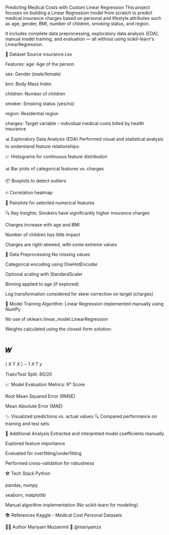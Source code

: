  Predicting Medical Costs with Custom Linear Regression
This project focuses on building a Linear Regression model from scratch to predict medical insurance charges based on personal and lifestyle attributes such as age, gender, BMI, number of children, smoking status, and region.

It includes complete data preprocessing, exploratory data analysis (EDA), manual model training, and evaluation — all without using scikit-learn's LinearRegression.

📁 Dataset Source
insurance.csv

Features:
age: Age of the person

sex: Gender (male/female)

bmi: Body Mass Index

children: Number of children

smoker: Smoking status (yes/no)

region: Residential region

charges: Target variable – individual medical costs billed by health insurance

📊 Exploratory Data Analysis (EDA)
Performed visual and statistical analysis to understand feature relationships:

📈 Histograms for continuous feature distribution

📊 Bar plots of categorical features vs. charges

📦 Boxplots to detect outliers

🔥 Correlation heatmap

🔗 Pairplots for selected numerical features

🔍 Key Insights:
Smokers have significantly higher insurance charges

Charges increase with age and BMI

Number of children has little impact

Charges are right-skewed, with some extreme values

🧹 Data Preprocessing
No missing values

Categorical encoding using OneHotEncoder

Optional scaling with StandardScaler

Binning applied to age (if explored)

Log transformation considered for skew correction on target (charges)

🧠 Model Training
Algorithm: Linear Regression implemented manually using NumPy

No use of sklearn.linear_model.LinearRegression

Weights calculated using the closed-form solution:

𝑤
=
(
𝑋
𝑇
𝑋
)
−
1
𝑋
𝑇
𝑦


Train/Test Split: 80/20

📈 Model Evaluation
Metrics:
R² Score

Root Mean Squared Error (RMSE)

Mean Absolute Error (MAE)

📉 Visualized predictions vs. actual values
🔍 Compared performance on training and test sets

📌 Additional Analysis
Extracted and interpreted model coefficients manually

Explored feature importance

Evaluated for overfitting/underfitting

Performed cross-validation for robustness

🛠️ Tech Stack
Python

pandas, numpy

seaborn, matplotlib

Manual algorithm implementation (No scikit-learn for modeling)

📚 References
Kaggle - Medical Cost Personal Datasets

👩‍💻 Author
Mariyam Muzammil
📎 @mariyamzx
